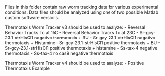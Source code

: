 Files in this folder contain raw worm tracking data for various experimental conditions. Data files should be analyzed using one of two possible Matlab custom software versions. 

Thermotaxis Worm Tracker v3 should be used to analyze: 
	- Reversal Behavior Tracks Tc at 15C 
	- Reversal Behavior Tracks Tc at 23C 
	- Sr-gcy-23.1-strHisCl1 negative thermotaxis + BU
	- Sr-gcy-23.1-strHisCl1 negative thermotaxis + Histamine
	- Sr-gcy-23.1-strHisCl1 positive thermotaxis + BU
	- Sr-gcy-23.1-strHisCl1 positive thermotaxis + histamine
	- Ss-tax-4 negative thermotaxis
	- Ss-tax-4 no cas9 negative thermotaxis


Thermotaxis Worm Tracker v4 should be used to analyze:
	- Positive Thermotaxis Example